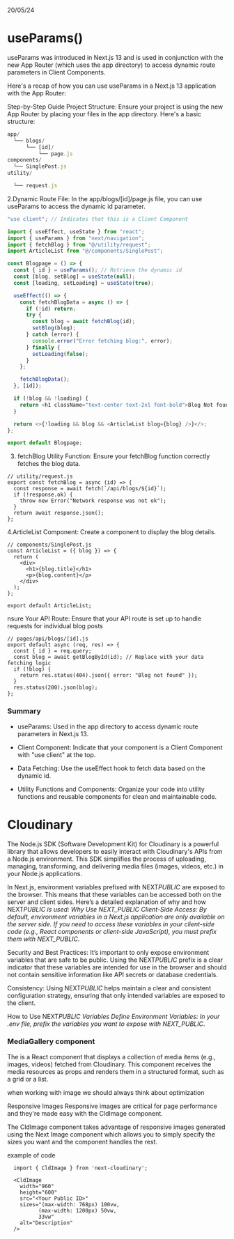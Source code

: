 20/05/24

<h1>useParams()</h1>

useParams was introduced in Next.js 13 and is used in conjunction with the new App Router (which uses the app directory) to access dynamic route parameters in Client Components.

Here's a recap of how you can use useParams in a Next.js 13 application with the App Router:

Step-by-Step Guide
Project Structure:
Ensure your project is using the new App Router by placing your files in the app directory. Here's a basic structure:

```javascript
app/
  └── blogs/
      └── [id]/
          └── page.js
components/
  └── SinglePost.js
utility/

  └── request.js
```

2.Dynamic Route File:
In the app/blogs/[id]/page.js file, you can use useParams to access the dynamic id parameter.

```javascript
"use client"; // Indicates that this is a Client Component

import { useEffect, useState } from "react";
import { useParams } from "next/navigation";
import { fetchBlog } from "@/utility/request";
import ArticleList from "@/components/SinglePost";

const Blogpage = () => {
  const { id } = useParams(); // Retrieve the dynamic id
  const [blog, setBlog] = useState(null);
  const [loading, setLoading] = useState(true);

  useEffect(() => {
    const fetchBlogData = async () => {
      if (!id) return;
      try {
        const blog = await fetchBlog(id);
        setBlog(blog);
      } catch (error) {
        console.error("Error fetching blog:", error);
      } finally {
        setLoading(false);
      }
    };

    fetchBlogData();
  }, [id]);

  if (!blog && !loading) {
    return <h1 className="text-center text-2xl font-bold">Blog Not found</h1>;
  }

  return <>{!loading && blog && <ArticleList blog={blog} />}</>;
};

export default Blogpage;
```

3. fetchBlog Utility Function:
   Ensure your fetchBlog function correctly fetches the blog data.

```
// utility/request.js
export const fetchBlog = async (id) => {
  const response = await fetch(`/api/blogs/${id}`);
  if (!response.ok) {
    throw new Error("Network response was not ok");
  }
  return await response.json();
};

```

4.ArticleList Component:
Create a component to display the blog details.

```
// components/SinglePost.js
const ArticleList = ({ blog }) => {
  return (
    <div>
      <h1>{blog.title}</h1>
      <p>{blog.content}</p>
    </div>
  );
};

export default ArticleList;

```

nsure Your API Route:
Ensure that your API route is set up to handle requests for individual blog posts

```
// pages/api/blogs/[id].js
export default async (req, res) => {
  const { id } = req.query;
  const blog = await getBlogById(id); // Replace with your data fetching logic
  if (!blog) {
    return res.status(404).json({ error: "Blog not found" });
  }
  res.status(200).json(blog);
};

```

<h3>Summary</h3>

- useParams: Used in the app directory to access dynamic route parameters in Next.js 13.
- Client Component: Indicate that your component is a Client Component with "use client" at the top.

- Data Fetching: Use the useEffect hook to fetch data based on the dynamic id.
- Utility Functions and Components: Organize your code into utility functions and reusable components for clean and maintainable code.

<h1> Cloudinary</h1>

The Node.js SDK (Software Development Kit) for Cloudinary is a powerful library that allows developers to easily interact with Cloudinary's APIs from a Node.js environment. This SDK simplifies the process of uploading, managing, transforming, and delivering media files (images, videos, etc.) in your Node.js applications.

In Next.js, environment variables prefixed with NEXT*PUBLIC* are exposed to the browser. This means that these variables can be accessed both on the server and client sides. Here’s a detailed explanation of why and how NEXT*PUBLIC is used:
Why Use NEXT_PUBLIC
Client-Side Access: By default, environment variables in a Next.js application are only available on the server side. If you need to access these variables in your client-side code (e.g., React components or client-side JavaScript), you must prefix them with NEXT_PUBLIC*.

Security and Best Practices: It’s important to only expose environment variables that are safe to be public. Using the NEXT*PUBLIC* prefix is a clear indicator that these variables are intended for use in the browser and should not contain sensitive information like API secrets or database credentials.

Consistency: Using NEXT*PUBLIC* helps maintain a clear and consistent configuration strategy, ensuring that only intended variables are exposed to the client.

How to Use NEXT*PUBLIC Variables
Define Environment Variables: In your .env file, prefix the variables you want to expose with NEXT_PUBLIC*.

<h3> MediaGallery component</h3 >The is a React component that displays a collection of media items (e.g., images, videos) fetched from Cloudinary. This component receives the media resources as props and renders them in a structured format, such as a grid or a list.

when working with image we should always think about optimization

Responsive Images
Responsive images are critical for page performance and they're made easy with the CldImage component.

The CldImage component takes advantage of responsive images generated using the Next Image component which allows you to simply specify the sizes you want and the component handles the rest.

example of code

```
  import { CldImage } from 'next-cloudinary';

  <CldImage
    width="960"
    height="600"
    src="<Your Public ID>"
    sizes="(max-width: 768px) 100vw,
          (max-width: 1200px) 50vw,
          33vw"
    alt="Description"
  />

```

